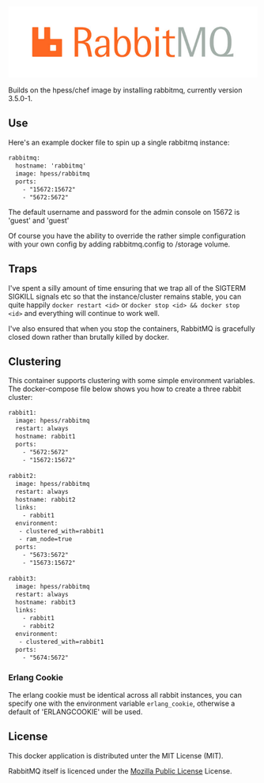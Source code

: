![RabbitMQ](/rabbitmq.jpg?raw=true "RabbitMQ")

Builds on the hpess/chef image by installing rabbitmq, currently version 3.5.0-1.

## Use
Here's an example docker file to spin up a single rabbitmq instance:
```
rabbitmq:
  hostname: 'rabbitmq'
  image: hpess/rabbitmq
  ports: 
    - "15672:15672"
    - "5672:5672"
```
The default username and password for the admin console on 15672 is 'guest' and 'guest'

Of course you have the ability to override the rather simple configuration with your own config by adding rabbitmq.config to /storage volume.

## Traps
I've spent a silly amount of time ensuring that we trap all of the SIGTERM SIGKILL signals etc so that the instance/cluster remains stable, you can quite happily `docker restart <id>` or `docker stop <id> && docker stop <id>` and everything will continue to work well.

I've also ensured that when you stop the containers, RabbitMQ is gracefully closed down rather than brutally killed by docker.

## Clustering
This container supports clustering with some simple environment variables.  The docker-compose file below shows you how to create a three rabbit cluster:
```
rabbit1:
  image: hpess/rabbitmq 
  restart: always
  hostname: rabbit1
  ports:
    - "5672:5672"
    - "15672:15672"

rabbit2:
  image: hpess/rabbitmq 
  restart: always
  hostname: rabbit2
  links:
    - rabbit1
  environment: 
   - clustered_with=rabbit1
   - ram_node=true
  ports:
    - "5673:5672"
    - "15673:15672"

rabbit3:
  image: hpess/rabbitmq 
  restart: always
  hostname: rabbit3
  links:
    - rabbit1
    - rabbit2
  environment: 
   - clustered_with=rabbit1   
  ports:
    - "5674:5672"
```

### Erlang Cookie
The erlang cookie must be identical across all rabbit instances, you can specify one with the environment variable `erlang_cookie`, otherwise a default of 'ERLANGCOOKIE' will be used.

## License
This docker application is distributed unter the MIT License (MIT).

RabbitMQ itself is licenced under the [Mozilla Public License](https://www.rabbitmq.com/mpl.html) License.
